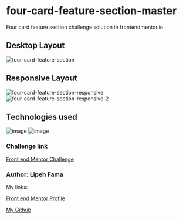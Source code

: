 # four-card-feature-section-master
Four card feature section challenge solution in frontendmentor.io


## Desktop Layout
![four-card-feature-section](https://user-images.githubusercontent.com/91050670/186616957-bff9ae56-1621-4a72-8a10-5519e7569660.png)

## Responsive Layout

![four-card-feature-section-responsive](https://user-images.githubusercontent.com/91050670/186617041-8c13c09a-daf3-43fb-8a48-de1ee53a2021.png)
![four-card-feature-section-responsive-2](https://user-images.githubusercontent.com/91050670/186618296-759d365c-1827-459c-887b-4177afce69df.png)

 ## Technologies used
 
 ![image](https://img.shields.io/badge/HTML5-E34F26?style=for-the-badge&logo=html5&logoColor=white)
 ![image](https://img.shields.io/badge/CSS3-1572B6?style=for-the-badge&logo=css3&logoColor=white)
 
 ### Challenge link
<p><a href="https://www.frontendmentor.io/challenges/four-card-feature-section-weK1eFYK">Front end Mentor Challenge</a></p>
 
 ### Author: Lipeh Fama
 My links:
<p><a href="https://www.frontendmentor.io/profile/FelipeFama">Front end Mentor Profile</a></p>
<p><a href="https://github.com/FelipeFama">My Github</a></p>
